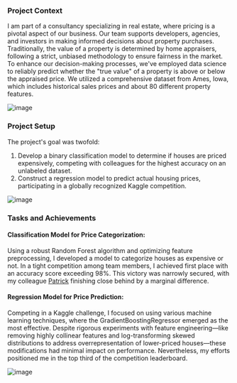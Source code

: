 ### Project Context
I am part of a consultancy specializing in real estate, where pricing is a pivotal aspect of our business. Our team supports developers, agencies, and investors in making informed decisions about property purchases. Traditionally, the value of a property is determined by home appraisers, following a strict, unbiased methodology to ensure fairness in the market. To enhance our decision-making processes, we've employed data science to reliably predict whether the "true value" of a property is above or below the appraised price. We utilized a comprehensive dataset from Ames, Iowa, which includes historical sales prices and about 80 different property features.

![image](https://github.com/mathlamm/Data-Science-Portfolio/assets/43820711/08976faa-4bd8-491c-b5c2-7ccf3b49a918)

### Project Setup
The project's goal was twofold:

1. Develop a binary classification model to determine if houses are priced expensively, competing with colleagues for the highest accuracy on an unlabeled dataset.
2. Construct a regression model to predict actual housing prices, participating in a globally recognized Kaggle competition.



![image](https://github.com/mathlamm/Data-Science-Portfolio/assets/43820711/39ed5238-e797-4c4d-9567-42df707e1c49)



### Tasks and Achievements

#### **Classification Model for Price Categorization:** 
Using a robust Random Forest algorithm and optimizing feature preprocessing, I developed a model to categorize houses as expensive or not. In a tight competition among team members, 
I achieved first place with an accuracy score exceeding 98%. This victory was narrowly secured, with my colleague [Patrick](https://github.com/irnscvngr/) finishing close behind by a marginal difference.

#### **Regression Model for Price Prediction:** 
Competing in a Kaggle challenge, I focused on using various machine learning techniques, where the GradientBoostingRegressor emerged as the most effective. Despite rigorous experiments with feature engineering—like removing highly collinear features and log-transforming skewed distributions to address overrepresentation of lower-priced houses—these modifications had minimal impact on performance. Nevertheless, my efforts positioned me in the top third of the competition leaderboard.

![image](https://github.com/mathlamm/Data-Science-Portfolio/assets/43820711/42c8c89b-2693-4651-9254-a7f985f75023)
